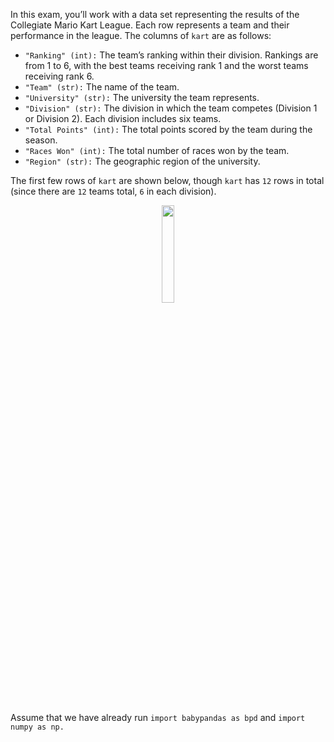 In this exam, you’ll work with a data set representing the results of the Collegiate Mario Kart League. Each row represents a team and their performance in the league.
The columns of `kart` are as follows:
- `"Ranking" (int):` The team’s ranking within their division. Rankings are from 1
to 6, with the best teams receiving rank 1 and the worst teams receiving rank 6.
- `"Team" (str):` The name of the team.
- `"University" (str):` The university the team represents.
- `"Division" (str):` The division in which the team competes (Division 1 or Division 2). Each division includes six teams.
- `"Total Points" (int):` The total points scored by the team during the season.
- `"Races Won" (int):` The total number of races won by the team.
- `"Region" (str):` The geographic region of the university.

The first few rows of `kart` are shown below, though `kart` has `12` rows in total (since there
are `12` teams total, `6` in each division).

<center><img src='../assets/images/su24-midterm/kart_dataframe.png' width=20%></center>
<br>

Assume that we have already run `import babypandas as bpd` and `import numpy as np.`
